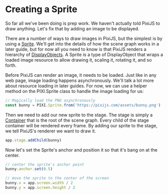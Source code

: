 # Creating a Sprite

So far all we've been doing is prep work. We haven't actually told PixiJS to draw anything. Let's fix that by adding an image to be displayed.

There are a number of ways to draw images in PixiJS, but the simplest is by using a [Sprite](https://pixijs.download/v7.4.2/docs/PIXI.Sprite.html). We'll get into the details of how the scene graph works in a later guide, but for now all you need to know is that PixiJS renders a hierarchy of [DisplayObjects](https://pixijs.download/v7.4.2/docs/PIXI.DisplayObject.html). A Sprite is a type of DisplayObject that wraps a loaded image resource to allow drawing it, scaling it, rotating it, and so forth.

Before PixiJS can render an image, it needs to be loaded. Just like in any web page, image loading happens asynchronously. We'll talk a lot more about resource loading in later guides. For now, we can use a helper method on the PIXI.Sprite class to handle the image loading for us:

```javascript
// Magically load the PNG asynchronously
const bunny = PIXI.Sprite.from('https://pixijs.com/assets/bunny.png')
```

Then we need to add our new sprite to the stage. The stage is simply a [Container](https://pixijs.download/v7.4.2/docs/PIXI.Container.html) that is the root of the scene graph. Every child of the stage container will be rendered every frame. By adding our sprite to the stage, we tell PixiJS's renderer we want to draw it.

```javascript
app.stage.addChild(bunny)
```

Now let's set the Sprite's anchor and position it so that it's bang on at the center.

```javascript
// center the sprite's anchor point
bunny.anchor.set(0.5)

// move the sprite to the center of the screen
bunny.x = app.screen.width / 2
bunny.y = app.screen.height / 2
```
